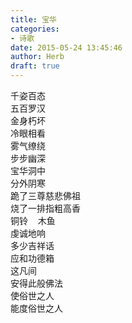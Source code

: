 ```yaml
---  
title: 宝华  
categories:  
- 诗歌  
date: 2015-05-24 13:45:46  
author: Herb  
draft: true
---  
```

千姿百态  
五百罗汉  
金身朽坏  
冷眼相看    
雾气缭绕  
步步幽深  
宝华洞中  
分外阴寒    
跪了三尊慈悲佛祖  
烧了一排指粗高香  
铜铃    木鱼  
虔诚地响  
多少吉祥话  
应和功德箱    
这凡间  
安得此般佛法  
使俗世之人  
能度俗世之人